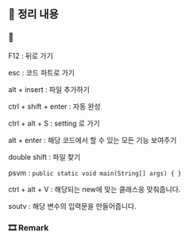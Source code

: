 ## 📕 정리 내용

### 📘

F12 : 뒤로 가기

esc : 코드 파트로 가기

alt + insert : 파일 추가하기

ctrl + shift + enter : 자동 완성

ctrl + alt + S : setting 로 가기

alt + enter : 해당 코드에서 할 수 있는 모든 기능 보여주기

double shift : 파일 찾기

psvm : `public static void main(String[] args) { }`

ctrl + alt + V : 해당되는 new에 맞는 클래스응 맞춰줍니다.

soutv : 해당 변수의 입력문을 만들어줍니다.

### 🎞 Remark
